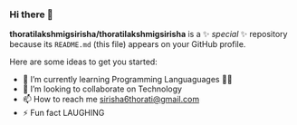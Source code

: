 ### Hi there 👋


**thoratilakshmigsirisha/thoratilakshmigsirisha** is a ✨ _special_ ✨ repository because its `README.md` (this file) appears on your GitHub profile.

Here are some ideas to get you started:

- 🌱 I’m currently learning Programming Languaguages 👨‍🏫
- 👯 I’m looking to collaborate on  Technology
- 📫 How to reach me sirisha6thorati@gmail.com 
- ⚡ Fun fact LAUGHING

